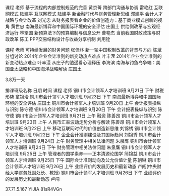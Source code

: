 课程	老师
基于流程的内部控制规范的完善	黄京菁
跨部门沟通与协调	雷艳红
互联网模式	陆建平
互联网模式	陆建平
新金融时代与财务管理新思维	邓建平
会计人才战略与会计改革	刘光忠
从财务报表看企业的价值创造力：基于商业模式创新的视角	黄世忠
南海最新博弈和中国国际环境的安全评估	庄国土
供给侧改革与宏观经济运行	林擎国
新预算法下的预算编制与信息公开	曹艳杰
当前我国财政政策与财政改革	陈工
PPP交易结构设计与收益分享机制	刘用铨

课程	老师
可持续发展的财务问题	张佳林
新一轮中国税制改革的背景与方向	陈斌
分组讨论
2014年企业会计准则的新变动热点难点	叶丰滢
2014年企业会计准则的新变动热点难点	叶丰滢
从庄子的逍遥看心理释压	李海滨
南海与钓鱼岛争端：美国亚太战略和中国海洋战略解读	庄国土

3.8万一天

排课班级名称	日期	时间	课程	老师
铜川市会计领军人才培训班	9月21日	下午	财税形势	童锦治
铜川市会计领军人才培训班	9月23日	下午	南海最新博弈和中国国际环境的安全评估	庄国土
铜川市会计领军人才培训班	9月20日	上午	会计报表操纵与识别	陈守德
铜川市会计领军人才培训班	9月20日	下午	会计报表操纵与识别	陈守德
铜川市会计领军人才培训班	9月21日	上午	融资 陈善昂
铜川市会计领军人才培训班	9月23日	上午	人民币汇率波动走势分析与解读	陈善昂
铜川市会计领军人才培训班	9月22日	上午	移动互联网时代的价值创造新思维	刘锦绣
铜川市会计领军人才培训班	9月22日	下午	企业会计准则建设及其国际趋同	刘锦秀
铜川市会计领军人才培训班	9月24日	上午	财务管理中相关法律问题	朱泉膺
铜川市会计领军人才培训班	9月24日	下午	财务管理中相关法律问题	朱泉膺
铜川市会计领军人才培训班	9月25日	上午	管理者的国学素养——正本清源论国学	简锦益
铜川市会计领军人才培训班	9月25日	下午	国际会计准则动向及公允价值计量	陈朝琳
铜川市会计领军人才培训班	9月26日	上午	业绩评价的发展历史和最新动态	卢闯(中央财经大学财务处副处长、教授)
铜川市会计领军人才培训班	9月26日	下午	业绩评价的发展历史和最新动态	卢闯

37.71.5.167
YIJIA
81sR4VGn
